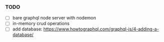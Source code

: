### TODO
- [ ] bare graphql node server with nodemon
- [ ] in-memory crud operations
- [ ] add database: https://www.howtographql.com/graphql-js/4-adding-a-database/
